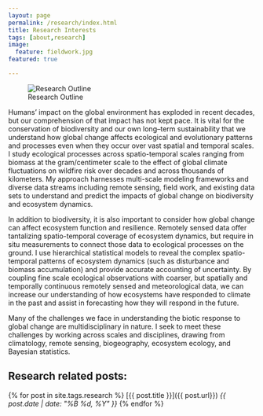 ```yaml
---
layout: page
permalink: /research/index.html
title: Research Interests
tags: [about,research]
image:
  feature: fieldwork.jpg
featured: true

---
```

 <figure>
  <img src="{{ site.url }}/images/ResearchOutline.png" alt="Research Outline">
  <figcaption>Research Outline</figcaption>
</figure>

Humans’ impact on the global environment has exploded in recent decades, but our comprehension of that impact has not kept pace. It is vital for the conservation of biodiversity and our own long–term sustainability that we understand how global change affects ecological and evolutionary patterns and processes even when they occur over vast spatial and temporal scales.  I study ecological processes across spatio-temporal scales ranging from biomass at the gram/centimeter scale to the effect of global climate fluctuations on wildfire risk over decades and across thousands of kilometers. My approach harnesses multi-scale modeling frameworks and diverse data streams including remote sensing, field work, and existing data sets to understand and predict the impacts of global change on biodiversity and ecosystem dynamics.

In addition to biodiversity, it is also important to consider how global change can affect ecosystem function and resilience.  Remotely sensed data offer tantalizing spatio-temporal coverage of ecosystem dynamics, but require in situ measurements to connect those data to ecological processes on the ground.   I use hierarchical statistical models to reveal the complex spatio-temporal patterns of ecosystem dynamics (such as disturbance and biomass accumulation) and provide accurate accounting of uncertainty. By coupling fine scale ecological observations with coarser, but spatially and temporally continuous remotely sensed and meteorological data, we can increase our understanding of how ecosystems have responded to climate in the past and assist in forecasting how they will respond in the future.

Many of the challenges we face in understanding the biotic response to global change are multidisciplinary in nature.  I seek to meet these challenges by working across scales and disciplines, drawing from climatology, remote sensing, biogeography, ecosystem ecology, and Bayesian statistics.

## Research related posts:
{% for post in site.tags.research %}
   [{{ post.title }}]({{ post.url}})  _{{ post.date | date: "%B %d, %Y" }}_
{% endfor %}

